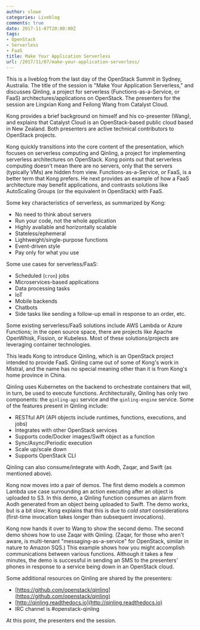 ```yaml
---
author: slowe
categories: Liveblog
comments: true
date: 2017-11-07T20:00:00Z
tags:
- OpenStack
- Serverless
- FaaS
title: Make Your Application Serverless
url: /2017/11/07/make-your-application-serverless/
---
```


This is a liveblog from the last day of the OpenStack Summit in Sydney, Australia. The title of the session is "Make Your Application Serverless," and discusses Qinling, a project for serverless (Functions-as-a-Service, or FaaS) architectures/applications on OpenStack. The presenters for the session are Lingxian Kong and Feilong Wang from Catalyst Cloud.<!--more-->

Kong provides a brief background on himself and his co-presenter (Wang), and explains that Catalyst Cloud is an OpenStack-based public cloud based in New Zealand. Both presenters are active technical contributors to OpenStack projects.

Kong quickly transitions into the core content of the presentation, which focuses on serverless computing and Qinling, a project for implementing serverless architectures on OpenStack. Kong points out that serverless computing doesn't mean there are no servers, only that the servers (typically VMs) are hidden from view. Functions-as-a-Service, or FaaS, is a better term that Kong prefers. He next provides an example of how a FaaS architecture may benefit applications, and contrasts solutions like AutoScaling Groups (or the equivalent in OpenStack) with FaaS.

Some key characteristics of serverless, as summarized by Kong:

* No need to think about servers
* Run your code, not the whole application
* Highly available and horizontally scalable
* Stateless/ephemeral
* Lightweight/single-purpose functions
* Event-driven style
* Pay only for what you use

Some use cases for serverless/FaaS:

* Scheduled (`cron`) jobs
* Microservices-based applications
* Data processing tasks
* IoT
* Mobile backends
* Chatbots
* Side tasks like sending a follow-up email in response to an order, etc.

Some existing serverless/FaaS solutions include AWS Lambda or Azure Functions; in the open source space, there are projects like Apache OpenWhisk, Fission, or Kubeless. Most of these solutions/projects are leveraging container technologies.

This leads Kong to introduce Qinling, which is an OpenStack project intended to provide FaaS. Qinling came out of some of Kong's work in Mistral, and the name has no special meaning other than it is from Kong's home province in China.

Qinling uses Kubernetes on the backend to orchestrate containers that will, in turn, be used to execute functions. Architecturally, Qinling has only two components: the `qinling-api` service and the `qinling-engine` service. Some of the features present in Qinling include:

* RESTful API (API objects include runtimes, functions, executions, and jobs)
* Integrates with other OpenStack services
* Supports code/Docker images/Swift object as a function
* Sync/Async/Periodic execution
* Scale up/scale down
* Supports OpenStack CLI

Qinling can also consume/integrate with Aodh, Zaqar, and Swift (as mentioned above).

Kong now moves into a pair of demos. The first demo models a common Lambda use case surrounding an action executing after an object is uploaded to S3. In this demo, a Qinling function consumes an alarm from Aodh generated from an object being uploaded to Swift. The demo works, but is a bit slow; Kong explains that this is due to _cold start_ considerations (first-time invocation takes longer than subsequent invocations).

Kong now hands it over to Wang to show the second demo. The second demo shows how to use Zaqar with Qinling. (Zaqar, for those who aren't aware, is multi-tenant "messaging-as-a-service" for OpenStack, similar in nature to Amazon SQS.) This example shows how you might accomplish communications between various functions. Although it takes a few minutes, the demo is successful in sending an SMS to the presenters' phones in response to a service being down in an OpenStack cloud.

Some additional resources on Qinling are shared by the presenters:

* [https://github.com/openstack/qinling](https://github.com/openstack/qinling)
* [http://qinling.readthedocs.io](http://qinling.readthedocs.io)
* IRC channel is #openstack-qinling

At this point, the presenters end the session.
